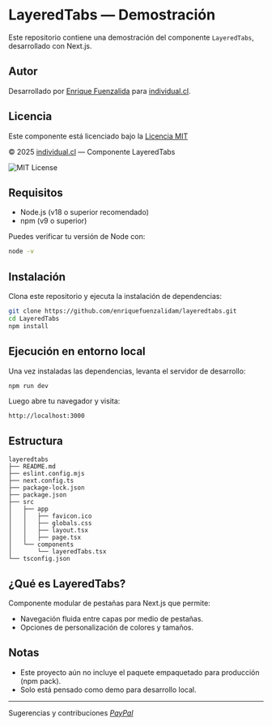 # LayeredTabs — Demostración

Este repositorio contiene una demostración del componente `LayeredTabs`, desarrollado con Next.js.


## Autor

Desarrollado por [Enrique Fuenzalida](https://github.com/enriquefuenzalidam) para [individual.cl](https://individual.cl).


## Licencia

Este componente está licenciado bajo la [Licencia MIT](LICENSE)

© 2025 [individual.cl](https://individual.cl) — Componente LayeredTabs

![MIT License](https://img.shields.io/badge/license-MIT-blue)


## Requisitos

- Node.js (v18 o superior recomendado)
- npm (v9 o superior)

Puedes verificar tu versión de Node con:

```bash
node -v
```

## Instalación

Clona este repositorio y ejecuta la instalación de dependencias:

```bash
git clone https://github.com/enriquefuenzalidam/layeredtabs.git
cd LayeredTabs
npm install
```

## Ejecución en entorno local

Una vez instaladas las dependencias, levanta el servidor de desarrollo:

```bash
npm run dev
```

Luego abre tu navegador y visita:

```
http://localhost:3000
```

## Estructura

```
layeredtabs
├── README.md
├── eslint.config.mjs
├── next.config.ts
├── package-lock.json
├── package.json
├── src
│   ├── app
│   │   ├── favicon.ico
│   │   ├── globals.css
│   │   ├── layout.tsx
│   │   ├── page.tsx
│   └── components
│       └── layeredTabs.tsx
└── tsconfig.json
```

## ¿Qué es LayeredTabs?

Componente modular de pestañas para Next.js que permite:

- Navegación fluida entre capas por medio de pestañas.
- Opciones de personalización de colores y tamaños.


## Notas

- Este proyecto aún no incluye el paquete empaquetado para producción (npm pack).
- Solo está pensado como demo para desarrollo local.

---

Sugerencias y contribuciones _[PayPal](https://www.paypal.com/paypalme/enriquefuenzalidacl)_

